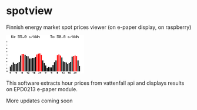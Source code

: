 # spotview
Finnish energy market spot prices viewer (on e-paper display, on raspberry)

![example output](out.png)

This software extracts hour prices from vattenfall api and displays results on EPD0213 e-paper module.

More updates coming soon
